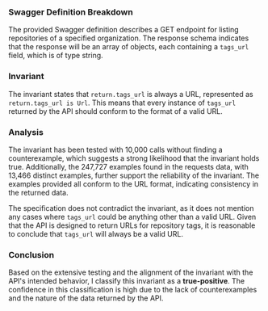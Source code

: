 ### Swagger Definition Breakdown
The provided Swagger definition describes a GET endpoint for listing repositories of a specified organization. The response schema indicates that the response will be an array of objects, each containing a `tags_url` field, which is of type string.

### Invariant
The invariant states that `return.tags_url` is always a URL, represented as `return.tags_url is Url`. This means that every instance of `tags_url` returned by the API should conform to the format of a valid URL.

### Analysis
The invariant has been tested with 10,000 calls without finding a counterexample, which suggests a strong likelihood that the invariant holds true. Additionally, the 247,727 examples found in the requests data, with 13,466 distinct examples, further support the reliability of the invariant. The examples provided all conform to the URL format, indicating consistency in the returned data.

The specification does not contradict the invariant, as it does not mention any cases where `tags_url` could be anything other than a valid URL. Given that the API is designed to return URLs for repository tags, it is reasonable to conclude that `tags_url` will always be a valid URL.

### Conclusion
Based on the extensive testing and the alignment of the invariant with the API's intended behavior, I classify this invariant as a **true-positive**. The confidence in this classification is high due to the lack of counterexamples and the nature of the data returned by the API.
